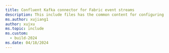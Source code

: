 ```yaml
---
title: Confluent Kafka connector for Fabric event streams
description: This include files has the common content for configuring Confluent Kafka connector for Fabric event streams and Real-Time hub. 
ms.author: xujiang1
author: xujxu 
ms.topic: include
ms.custom:
  - build-2024
ms.date: 04/18/2024
---
```


